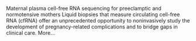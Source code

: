 Maternal plasma cell-free RNA sequencing for preeclamptic and normotensive mothers
Liquid biopsies that measure circulating cell-free RNA (cfRNA) offer an unprecedented opportunity to noninvasively study the development of pregnancy-related complications and to bridge gaps in clinical care. More...
